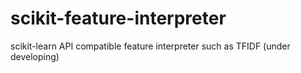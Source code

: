 # scikit-feature-interpreter
scikit-learn API compatible feature interpreter such as TFIDF (under developing)
